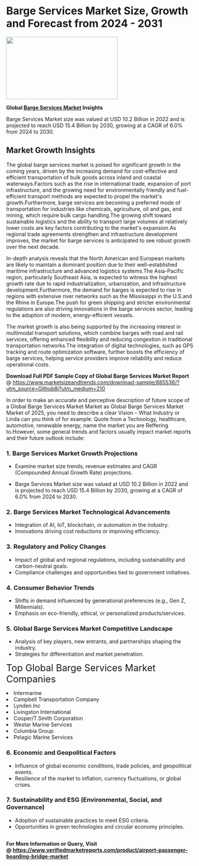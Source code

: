 <H1>Barge Services Market Size, Growth and Forecast from 2024 - 2031</H1><img class="aligncenter size-medium wp-image-584254" src="https://thirdeyenews.in/wp-content/uploads/2024/09/Global-Market-Research-300x168.jpeg" alt="" width="300" height="168" /><p><strong>Global&nbsp;<a href="https://www.marketsizeandtrends.com/download-sample/885536/?utm_source=Github8j?utm_medium=210">Barge Services Market</a> Insights</strong></p><p>Barge Services Market size was valued at USD 10.2 Billion in 2022 and is projected to reach USD 15.4 Billion by 2030, growing at a CAGR of 6.0% from 2024 to 2030.</p><p><h2>Market Growth Insights</h2> <p>The global barge services market is poised for significant growth in the coming years, driven by the increasing demand for cost-effective and efficient transportation of bulk goods across inland and coastal waterways.Factors such as the rise in international trade, expansion of port infrastructure, and the growing need for environmentally friendly and fuel-efficient transport methods are expected to propel the market's growth.Furthermore, barge services are becoming a preferred mode of transportation for industries like chemicals, agriculture, oil and gas, and mining, which require bulk cargo handling.The growing shift toward sustainable logistics and the ability to transport large volumes at relatively lower costs are key factors contributing to the market's expansion.As regional trade agreements strengthen and infrastructure development improves, the market for barge services is anticipated to see robust growth over the next decade.</p> <p>In-depth analysis reveals that the North American and European markets are likely to maintain a dominant position due to their well-established maritime infrastructure and advanced logistics systems.The Asia-Pacific region, particularly Southeast Asia, is expected to witness the highest growth rate due to rapid industrialization, urbanization, and infrastructure development.Furthermore, the demand for barges is expected to rise in regions with extensive river networks such as the Mississippi in the U.S.and the Rhine in Europe.The push for green shipping and stricter environmental regulations are also driving innovations in the barge services sector, leading to the adoption of modern, energy-efficient vessels.</p> <p>The market growth is also being supported by the increasing interest in multimodal transport solutions, which combine barges with road and rail services, offering enhanced flexibility and reducing congestion in traditional transportation networks.The integration of digital technologies, such as GPS tracking and route optimization software, further boosts the efficiency of barge services, helping service providers improve reliability and reduce operational costs.</p> <p><span class=""><strong>Download Full PDF Sample Copy of Global Barge Services Market Report</strong> @ <a href="https://www.marketsizeandtrends.com/download-sample/885536/?utm_source=Github8j?utm_medium=210" target="_blank">https://www.marketsizeandtrends.com/download-sample/885536/?utm_source=Github8j?utm_medium=210</a></span></p><p>In order to make an accurate and perceptive description of future scope of a Global&nbsp;Barge Services Market Market as Global&nbsp;Barge Services Market Market of 2025, you need to describe a clear Vision &ndash; What Industry or Linda can you think of for example: Quote from a Technology, healthcare, automotive, renewable energy, name the market you are Reffering to.However, some general trends and factors usually impact market reports and their future outlook include:</p><h3>1.&nbsp;<strong>Barge Services Market Growth Projections</strong></h3><ul><li>Examine market size trends, revenue estimates and CAGR (Compounded Annual Growth Rate) projections.</li><li><p>Barge Services Market size was valued at USD 10.2 Billion in 2022 and is projected to reach USD 15.4 Billion by 2030, growing at a CAGR of 6.0% from 2024 to 2030.</p></li></ul><h3>2.&nbsp;<strong>Barge Services Market Technological Advancements</strong></h3><ul><li>Integration of AI, IoT, blockchain, or automation in the industry.</li><li>Innovations driving cost reductions or improving efficiency.</li></ul><h3>3.&nbsp;<strong>Regulatory and Policy Changes</strong></h3><ul><li>Impact of global and regional regulations, including sustainability and carbon-neutral goals.</li><li>Compliance challenges and opportunities tied to government initiatives.</li></ul><h3>4.&nbsp;<strong>Consumer Behavior Trends</strong></h3><ul><li>Shifts in demand influenced by generational preferences (e.g., Gen Z, Millennials).</li><li>Emphasis on eco-friendly, ethical, or personalized products/services.</li></ul><h3>5.&nbsp;<strong>Global Barge Services Market Competitive Landscape</strong></h3><ul><li>Analysis of key players, new entrants, and partnerships shaping the industry.</li><li>Strategies for differentiation and market penetration.</li></ul><p data-pm-slice="1 1 []"><span style="color: inherit; font-family: inherit; font-size: 25px;">Top Global Barge Services Market Companies</span></p><div class="" data-test-id=""><p><li>Intermarine</li><li> Campbell Transportation Company</li><li> Lynden Inc</li><li> Livingston International</li><li> Cooper/T.Smith Corporation</li><li> Westar Marine Services</li><li> Columbia Group</li><li> Pelagic Marine Services</li></p></div><h3>6.&nbsp;<strong>Economic and Geopolitical Factors</strong></h3><ul><li>Influence of global economic conditions, trade policies, and geopolitical events.</li><li>Resilience of the market to inflation, currency fluctuations, or global crises.</li></ul><h3>7.&nbsp;<strong>Sustainability and ESG (Environmental, Social, and Governance)</strong></h3><ul><li>Adoption of sustainable practices to meet ESG criteria.</li><li>Opportunities in green technologies and circular economy principles.</li></ul><h2><strong style="font-size: 14px;">For More Information or Query, Visit @&nbsp;</strong><a style="background-color: #ffffff; font-size: 14px;" href="https://www.marketsizeandtrends.com/report/barge-services-market/" target="_blank">https://www.verifiedmarketreports.com/product/airport-passenger-boarding-bridge-market</a></h2>